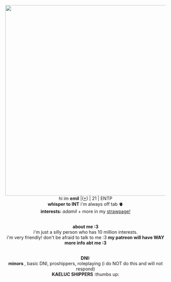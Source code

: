 <p align="center">
    <img width="600" src="https://preview.redd.it/happy-valentines-day-v0-6oaan5qfv2ia1.jpg?width=1036&format=pjpg&auto=webp&s=d1b8d0e4f31bc214859204b4b0e98e187af93b16"
<p align="center">
</br>hi im <b>emil</b> |(<a href=https://en.pronouns.page/@Adamilcake>+</a>) | 21 | ENTP
<br><b>whisper to INT</b> i'm always off tab 🫀
<br><b>interests:</b> <i>adamil</i> + more in my  <a href=https://adamilcake.straw.page/>strawpage!</a>
<p align="center">
    <br><b>about me :3 </b>
 <br> i'm just a silly person who has 10 million interests. <br>i'm very friendly! don't be afraid to talk to me :3 <b> my patreon will have WAY more info abt me :3 </b>
<p align="center">
    <br><b>DNI:</b>
 <br><b> minors </b>, basic DNI, proshippers, roleplaying (i do NOT do this and will not respond) <br><b>KAELUC SHIPPERS</b> :thumbs up:
